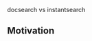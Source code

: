 <!-- plugin template readme -->

docsearch vs instantsearch

## Motivation

<!-- your plugin motivation, or why you write this plugin -->
